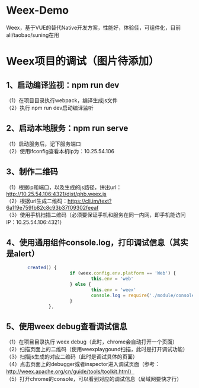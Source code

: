 # Weex-Demo
Weex，基于VUE的替代Native开发方案，性能好，体验佳，可组件化，目前ali/taobao/suning在用

# Weex项目的调试（图片待添加）
## 1、启动编译监视：npm run dev
（1）在项目目录执行webpack，编译生成js文件<br>
（2）执行 npm run dev启动编译监听<br>

## 2、启动本地服务：npm run serve
（1）启动服务后，记下服务端口<br>
（2）使用ifconfig查看本机ip为：10.25.54.106<br>




## 3、制作二维码
（1）根据ip和端口，以及生成的js路径，拼出url：http://10.25.54.106:4321/dist/phb.weex.js<br>
（2）根据url生成二维码：https://cli.im/text?6a1f9e759fb82c8c93b37f09302feeaf<br>
（3）使用手机扫描二维码（必须要保证手机和服务在同一内网，即手机能访问IP：10.25.54.106:4321）<br>

## 4、使用通用组件console.log，打印调试信息（其实是alert）
```javascript
        created() {
                        if (weex.config.env.platform == 'Web') {
                                this.env = 'web'
                        } else {
                                this.env = 'weex'
                                console.log = require('./module/console').log
                        }
                },
```

## 5、使用weex debug查看调试信息
（1）在项目目录执行 weex debug（此时，chrome会自动打开一个页面）<br>
（2）扫描页面上的二维码（使用weexplaygound扫描，此时是打开调试功能）<br>
（3）扫描js生成的对应二维码（此时是调试具体的页面）<br>
（4）点击页面上的debugger或者inspector进入调试页面（参考：http://weex.apache.org/cn/guide/tools/toolkit.html）<br>
（5）打开chrome的console，可以看到对应的调试信息（局域网要快才行）<br>


